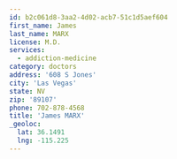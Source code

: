 ```yaml
---
id: b2c061d8-3aa2-4d02-acb7-51c1d5aef604
first_name: James
last_name: MARX
license: M.D.
services:
  - addiction-medicine
category: doctors
address: '608 S Jones'
city: 'Las Vegas'
state: NV
zip: '89107'
phone: 702-878-4568
title: 'James MARX'
_geoloc:
  lat: 36.1491
  lng: -115.225
---
```

